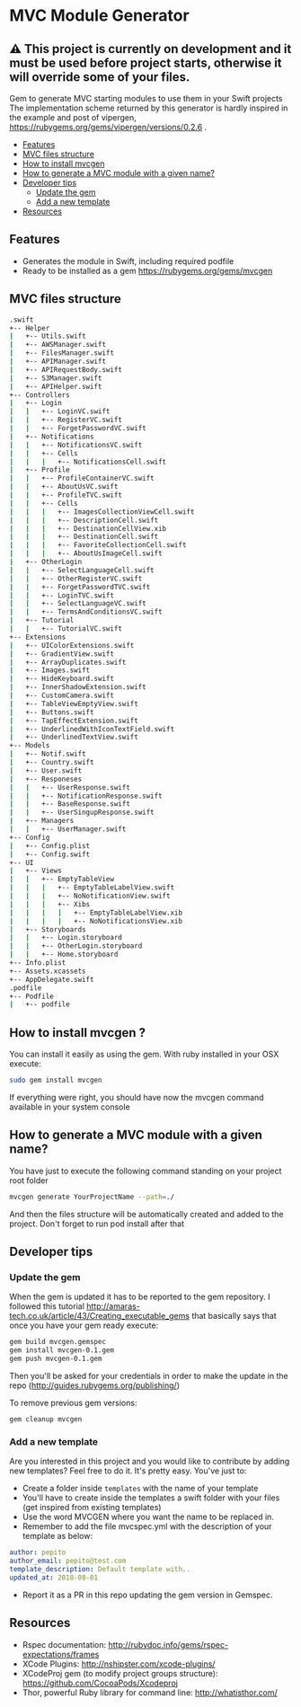 MVC Module Generator
======================

## :warning: This project is currently on development and it must be used before project starts, otherwise it will override some of your files.

Gem to generate MVC starting modules to use them in your Swift projects
The implementation scheme returned by this generator is hardly inspired in the example and post of vipergen, https://rubygems.org/gems/vipergen/versions/0.2.6 .

- [Features](#features)
- [MVC files structure](#mvc-files-structure)
- [How to install mvcgen](#how-to-install-mvcgen)
- [How to generate a MVC module with a given name?](#how-to-generate-a-MVC-module-with-a-given-name?)
- [Developer tips](#developer-tips)
  - [Update the gem](#update-the-gem)
  - [Add a new template](#add-a-new-template)
- [Resources](#resources)

## Features
- Generates the module in Swift, including required podfile
- Ready to be installed as a gem https://rubygems.org/gems/mvcgen

<!-- ### Changelog 0.1.1 -->

## MVC files structure
```bash
.swift
+-- Helper
|   +-- Utils.swift
|   +-- AWSManager.swift
|   +-- FilesManager.swift
|   +-- APIManager.swift
|   +-- APIRequestBody.swift
|   +-- S3Manager.swift
|   +-- APIHelper.swift
+-- Controllers
|   +-- Login
|   |   +-- LoginVC.swift
|   |   +-- RegisterVC.swift
|   |   +-- ForgetPasswordVC.swift
|   +-- Notifications
|   |   +-- NotificationsVC.swift
|   |   +-- Cells
|   |   |   +-- NotificationsCell.swift
|   +-- Profile
|   |   +-- ProfileContainerVC.swift
|   |   +-- AboutUsVC.swift
|   |   +-- ProfileTVC.swift
|   |   +-- Cells
|   |   |   +-- ImagesCollectionViewCell.swift
|   |   |   +-- DescriptionCell.swift
|   |   |   +-- DestinationCellView.xib
|   |   |   +-- DestinationCell.swift
|   |   |   +-- FavoriteCollectionCell.swift
|   |   |   +-- AboutUsImageCell.swift
|   +-- OtherLogin
|   |   +-- SelectLanguageCell.swift
|   |   +-- OtherRegisterVC.swift
|   |   +-- ForgetPasswordTVC.swift
|   |   +-- LoginTVC.swift
|   |   +-- SelectLanguageVC.swift
|   |   +-- TermsAndConditionsVC.swift
|   +-- Tutorial
|   |   +-- TutorialVC.swift
+-- Extensions
|   +-- UIColorExtensions.swift
|   +-- GradientView.swift
|   +-- ArrayDuplicates.swift
|   +-- Images.swift
|   +-- HideKeyboard.swift
|   +-- InnerShadowExtension.swift
|   +-- CustomCamera.swift
|   +-- TableViewEmptyView.swift
|   +-- Buttons.swift
|   +-- TapEffectExtension.swift
|   +-- UnderlinedWithIconTextField.swift
|   +-- UnderlinedTextView.swift
+-- Models
|   +-- Notif.swift
|   +-- Country.swift
|   +-- User.swift
|   +-- Responeses
|   |   +-- UserResponse.swift
|   |   +-- NotificationResponse.swift
|   |   +-- BaseResponse.swift
|   |   +-- UserSingupResponse.swift
|   +-- Managers
|   |   +-- UserManager.swift
+-- Config
|   +-- Config.plist
|   +-- Config.swift
+-- UI
|   +-- Views
|   |   +-- EmptyTableView
|   |   |   +-- EmptyTableLabelView.swift
|   |   |   +-- NoNotificationView.swift
|   |   |   +-- Xibs
|   |   |   |   +-- EmptyTableLabelView.xib
|   |   |   |   +-- NoNotificationsView.xib
|   +-- Storyboards
|   |   +-- Login.storyboard
|   |   +-- OtherLogin.storyboard
|   |   +-- Home.storyboard
+-- Info.plist
+-- Assets.xcassets
+-- AppDelegate.swift
.podfile
+-- Podfile
|   +-- podfile
```
## How to install mvcgen ?
You can install it easily as using the gem. With ruby installed in your OSX execute:
```bash
sudo gem install mvcgen
```
If everything were right, you should have now the mvcgen command available in your system console

## How to generate a MVC module with a given name?
You have just to execute the following command standing on your project root folder
```bash
mvcgen generate YourProjectName --path=./
```
And then the files structure will be automatically created and added to the project. Don't forget to run pod install after that

## Developer tips
### Update the gem 
When the gem is updated it has to be reported to the gem repository. I followed this tutorial http://amaras-tech.co.uk/article/43/Creating_executable_gems that basically says that once you have your gem ready execute:
```bash
gem build mvcgen.gemspec
gem install mvcgen-0.1.gem
gem push mvcgen-0.1.gem
```
Then you'll be asked for your credentials in order to make the update in the repo (http://guides.rubygems.org/publishing/)

To remove previous gem versions:
```
gem cleanup mvcgen
```
### Add a new template
Are you interested in this project and you would like to contribute by adding new templates? Feel free to do it. It's pretty easy. You've just to:
- Create a folder inside `templates` with the name of your template
- You'll have to create inside the templates a swift folder with your files (get inspired from existing templates)
- Use the word MVCGEN where you want the name to be replaced in.
- Remember to add the file mvcspec.yml with the description of your template as below:
```yaml
author: pepito
author_email: pepito@test.com
template_description: Default template with..
updated_at: 2018-08-01
```
- Report it as a PR in this repo updating the gem version in Gemspec.

## Resources
- Rspec documentation: http://rubydoc.info/gems/rspec-expectations/frames
- XCode Plugins: http://nshipster.com/xcode-plugins/
- XCodeProj gem (to modify project groups structure): https://github.com/CocoaPods/Xcodeproj
- Thor, powerful Ruby library for command line: http://whatisthor.com/
